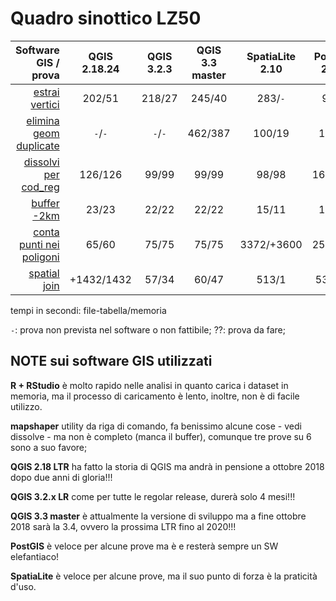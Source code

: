 # Quadro sinottico LZ50

Software GIS / prova    | QGIS 2.18.24  | QGIS 3.2.3 | QGIS 3.3 master|SpatiaLite 2.10|PostGIS 2.2.3 |mapshaper|R + RStudio
-----------------------:|:-------------:|:----------:|:--------------:|:-------------:|:------------:|:-------:|:---------:
[estrai vertici](./prove/estrai_vertici.md)           |202/51        |218/27      |245/40          |283/`-`        |9/40          |63/`-`   |43/22
[elimina geom duplicate](./prove/elimina_geom_duplicate.md)   |`-`/`-`       |`-`/`-`     |462/387         |100/19         |13/26         |58/`-`   |??/??
[dissolvi per cod_reg](./prove/dissolvi_regione)                 |126/126       |99/99       |99/99           |98/98          |163/155       |3/`-`    |62/61
[buffer -2km](./prove/buffer2km.md)                   |23/23         |22/22       |22/22           |15/11          |18/18         |`-`/`-`  |13/12
[conta punti nei poligoni](./prove/conta_punti_poligono.md) |65/60         |75/75       |75/75           |3372/+3600     |254/394       |64/`-`   |407/407
[spatial join](./prove/spatial_join.md)             |+1432/1432    |57/34       |60/47           |513/1          |530/26        |29/`-`   |??/??

tempi in secondi: file-tabella/memoria  

`-`: prova non prevista nel software o non fattibile; ??: prova da fare;


## NOTE sui software GIS utilizzati

**R + RStudio** è molto rapido nelle analisi in quanto carica i dataset in memoria, ma il processo di caricamento è lento, inoltre, non è di facile utilizzo.

**mapshaper** utility da riga di comando, fa benissimo alcune cose - vedi dissolve - ma non è completo (manca il buffer), comunque tre prove su 6 sono a suo favore; 

**QGIS 2.18 LTR**  ha fatto la storia di QGIS ma andrà in pensione a ottobre 2018 dopo due anni di gloria!!!

**QGIS 3.2.x LR** come per tutte le regolar release, durerà solo 4 mesi!!!

**QGIS 3.3 master** è attualmente la versione di sviluppo ma a fine ottobre 2018 sarà la 3.4, ovvero la prossima LTR fino al 2020!!!

**PostGIS** è veloce per alcune prove ma è e resterà sempre un SW elefantiaco!

**SpatiaLite** è veloce per alcune prove, ma il suo punto di forza è la praticità d'uso.


